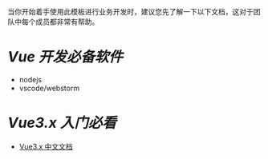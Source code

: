 当你开始着手使用此模板进行业务开发时，建议您先了解一下以下文档，这对于团队中每个成员都非常有帮助。

# ***Vue 开发必备软件***

- nodejs
- vscode/webstorm

# ***Vue3.x 入门必看***

- [Vue3.x 中文文档](https://cn.vuejs.org/)
